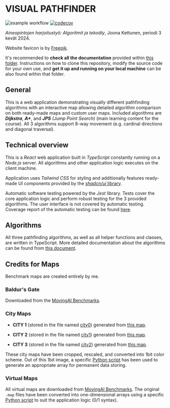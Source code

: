 # VISUAL PATHFINDER

![example workflow](https://github.com/joonarafael/visualpathfinder/actions/workflows/testing.yml/badge.svg) [![codecov](https://codecov.io/gh/joonarafael/visualpathfinder/graph/badge.svg?token=V8S1HKI7V1)](https://codecov.io/gh/joonarafael/visualpathfinder)

_Aineopintojen harjoitustyö: Algoritmit ja tekoäly_, Joona Kettunen, periodi 3 kevät 2024.

Website favicon is by [Freepik](https://www.freepik.com/ "Freepik - Create great designs, faster").

It's recommended to **check all the documentation** provided within [this folder](https://github.com/joonarafael/visualpathfinder/tree/main/documentation "Project Documentation Folder"). Instructions on how to clone this repository, modify the source code for your own use, and **get it up and running on your local machine** can be also found within that folder.

## General

This is a web application demonstrating visually different pathfinding algorithms with an interactive map allowing detailed algorithm comparison on both ready-made maps and custom user maps. Included algorithms are _**Dijkstra**_, **_A\*_**, and _**JPS** (Jump Point Search)_ (main learning content for the course). All 3 algorithms support 8-way movement (e.g. cardinal directions and diagonal traversal).

## Technical overview

This is a _React_ web application built in _TypeScript_ constantly running on a _Node.js_ server. All algorithms and other application logic executes on the client machine.

Application uses _Tailwind CSS_ for styling and additionally features ready-made UI components provided by the [_shadcn/ui_ library](https://ui.shadcn.com/ "shadcn/ui Homepage").

Automatic software testing powered by the _Jest_ library. Tests cover the core application logic and perform robust testing for the 3 provided algorithms. The user interface is not covered by automatic testing. Coverage report of the automatic testing can be found [here](https://app.codecov.io/gh/joonarafael/visualpathfinder "Codecov Report for Visual Pathfinder").

## Algorithms

All three pathfinding algorithms, as well as all helper functions and classes, are written in TypeScript. More detailed documentation about the algorithms can be found from [this document](https://github.com/joonarafael/visualpathfinder/tree/main/documentation/implementation_document.md "Implementation Document").

## Credits for Maps

Benchmark maps are created entirely by me.

### Baldur's Gate

Downloaded from the [MovingAI Benchmarks](https://www.movingai.com/benchmarks/index.html "Moving AI Lab Map Benchmarks").

### City Maps

- **CITY 1** (stored in the file named [city0](https://github.com/joonarafael/visualpathfinder/tree/main/app/maps/cities/city0.tsx "Open File 'city0.tsx'")) generated from [this map](https://nextcity.org/images/made/BoeingStreetNetworkVisualLead_920_642_920_642_80.jpg "Open Original Reference for City 1").

- **CITY 2** (stored in the file named [city1](https://github.com/joonarafael/visualpathfinder/tree/main/app/maps/cities/city1.tsx "Open File 'city1.tsx'")) generated from [this map](https://s.hdnux.com/photos/61/76/04/13099288/3/rawImage.jpg "Open Original Reference for City 2").

- **CITY 3** (stored in the file named [city2](https://github.com/joonarafael/visualpathfinder/tree/main/app/maps/cities/city2.tsx "Open File 'city2.tsx'")) generated from [this map](https://s.hdnux.com/photos/61/76/04/13099293/3/rawImage.jpg "Open Original Reference for City 3").

These city maps have been cropped, rescaled, and converted into 1bit color scheme. Out of this 1bit image, a specific [Python script](https://github.com/joonarafael/visualpathfinder/tree/main/supportingtools/1bitimagetolist.py "1 Bit Image to Array Python Script") has been used to generate an appropriate array for permanent data storing.

### Virtual Maps

All virtual maps are downloaded from [MovingAI Benchmarks](https://www.movingai.com/benchmarks/index.html "Moving AI Lab Map Benchmarks"). The original `.map` files have been converted into one-dimensional arrays using a specific [Python script](https://github.com/joonarafael/visualpathfinder/tree/main/supportingtools/convertmaptoarray.py "Convert Moving AI map to Array Python Script") to suit the application logic (0/1 syntax).
